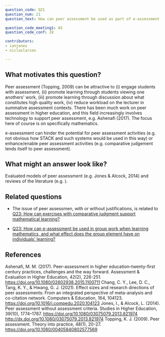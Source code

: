 ```yaml
---
question_code: Q21 
question_num: 21 
question_text: How can peer assessment be used as part of e-assessment of mathematics? 

question_code_meeting1: A5 
question_code_conf: I8 

contributors: 
- ianjones
- niclaslarson

---
```


## What motivates this question?

Peer assessment (Topping, 2009) can be attractive to (i) engage students with assessment, (ii) promote learning through students viewing one anothers' work, (iii) promote learning through discussion about what constitutes high quality work, (iv) reduce workload on the lecturer in summative assessment contexts. There has been much work on peer assessment in higher education, and this field increasingly involves technology to support peer assessment, e.g. Ashenafi (2017). The focus here of course is on specifically mathematics.

e-assessment can hinder the potential for peer assessment activities (e.g. not obvious how STACK and such systems would be used in this way) or enhance/enable peer assessment activities (e.g. comparative judgement lends itself to peer assessment).

## What might an answer look like?

Evaluated models of peer assessment (e.g. Jones & Alcock, 2014) and reviews of the literature (e.g. ).

## Related questions

* The issue of peer assessmen, with or without justifications, is related to [Q23: How can exercises with comparative judgment support mathematical learning?](Q23)
- [Q23: How can e-assessment be used in group work when learning mathematics, and what effect does the group element have on individuals' learning?](Q23)

## References
Ashenafi, M. M. (2017). Peer-assessment in higher education–twenty-first century practices, challenges and the way forward. Assessment & Evaluation in Higher Education, 42(2), 226-251. https://doi.org/10.1080/02602938.2015.1100711 
Chang, C. Y., Lee, D. C., Tang, K. Y., & Hwang, G. J. (2021). Effect sizes and research directions of peer assessments: From an integrated perspective of meta-analysis and co-citation network. Computers & Education, 164, 104123. https://doi.org/10.1016/j.compedu.2020.104123 
Jones, I., & Alcock, L. (2014). Peer assessment without assessment criteria. Studies in Higher Education, 39(10), 1774–1787. https://doi.org/10.1080/03075079.2013.821974
 http://dx.doi.org/10.1080/03075079.2013.821974 
Topping, K. J. (2009). Peer assessment. Theory into practice, 48(1), 20-27. https://doi.org/10.1080/00405840802577569 
